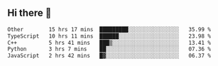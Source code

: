 ## Hi there 👋

<!--START_SECTION:waka-->

```txt
Other        15 hrs 17 mins  █████████░░░░░░░░░░░░░░░░   35.99 %
TypeScript   10 hrs 11 mins  ██████░░░░░░░░░░░░░░░░░░░   23.98 %
C++          5 hrs 41 mins   ███▒░░░░░░░░░░░░░░░░░░░░░   13.41 %
Python       3 hrs 7 mins    ██░░░░░░░░░░░░░░░░░░░░░░░   07.36 %
JavaScript   2 hrs 42 mins   █▓░░░░░░░░░░░░░░░░░░░░░░░   06.37 %
```

<!--END_SECTION:waka-->
